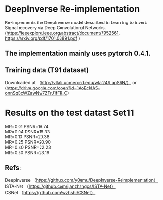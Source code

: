 # DeepInverse Re-implementation
Re-implements the DeepInverse model described in Learning to invert: Signal recovery via Deep Convolutional Networks. (https://ieeexplore.ieee.org/abstract/document/7952561, https://arxiv.org/pdf/1701.03891.pdf )

## The implementation mainly uses pytorch 0.4.1. 

## Training data (T91 dataset)   
Downloaded at （http://vllab.ucmerced.edu/wlai24/LapSRN/） or (https://drive.google.com/open?id=1AoEcNA5-onnSqBcWZawNw7ZFrJ1fFR_C)

# Results on the test datast Set11  

 MR=0.01    PSNR=16.74   
 MR=0.04    PSNR=18.33   
 MR=0.10    PSNR=20.38  
 MR=0.25    PSNR=20.90    
 MR=0.40    PSNR=22.23  
 MR=0.50    PSNR=23.19  

## Refs:
  DeepInverse （https://github.com/y0umu/DeepInverse-Reimplementation）  
  ISTA-Net （https://github.com/jianzhangcs/ISTA-Net）  
  CSNet （https://github.com/wzhshi/CSNet）  

